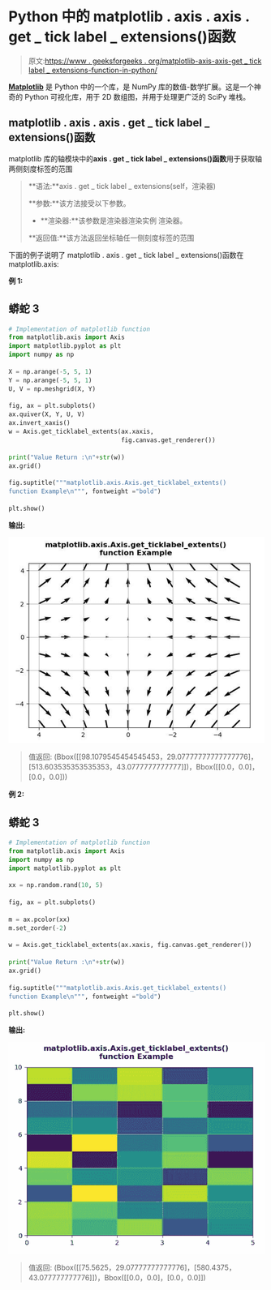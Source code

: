 # Python 中的 matplotlib . axis . axis . get _ tick label _ extensions()函数

> 原文:[https://www . geeksforgeeks . org/matplotlib-axis-axis-get _ tick label _ extensions-function-in-python/](https://www.geeksforgeeks.org/matplotlib-axis-axis-get_ticklabel_extents-function-in-python/)

[**Matplotlib**](https://www.geeksforgeeks.org/python-introduction-matplotlib/) 是 Python 中的一个库，是 NumPy 库的数值-数学扩展。这是一个神奇的 Python 可视化库，用于 2D 数组图，并用于处理更广泛的 SciPy 堆栈。

## matplotlib . axis . axis . get _ tick label _ extensions()函数

matplotlib 库的轴模块中的**axis . get _ tick label _ extensions()函数**用于获取轴两侧刻度标签的范围

> **语法:**axis . get _ tick label _ extensions(self，渲染器)
> 
> **参数:**该方法接受以下参数。
> 
> *   **渲染器:**该参数是渲染器渲染实例
>     渲染器。
> 
> **返回值:**该方法返回坐标轴任一侧刻度标签的范围

下面的例子说明了 matplotlib . axis . get _ tick label _ extensions()函数在 matplotlib.axis:

**例 1:**

## 蟒蛇 3

```py
# Implementation of matplotlib function
from matplotlib.axis import Axis
import matplotlib.pyplot as plt 
import numpy as np 

X = np.arange(-5, 5, 1) 
Y = np.arange(-5, 5, 1) 
U, V = np.meshgrid(X, Y) 

fig, ax = plt.subplots() 
ax.quiver(X, Y, U, V) 
ax.invert_xaxis() 
w = Axis.get_ticklabel_extents(ax.xaxis,
                               fig.canvas.get_renderer()) 

print("Value Return :\n"+str(w)) 
ax.grid()

fig.suptitle("""matplotlib.axis.Axis.get_ticklabel_extents()
function Example\n""", fontweight ="bold")  

plt.show()
```

**输出:**

![](img/8c16df3a1e956edbb02f989670168c08.png)

> 值返回:
> (Bbox([[98.1079545454545453，29.07777777777777776]，[513.603535353535353，43.0777777777777]])，Bbox([[0.0，0.0]，[0.0，0.0]))

**例 2:**

## 蟒蛇 3

```py
# Implementation of matplotlib function
from matplotlib.axis import Axis
import numpy as np  
import matplotlib.pyplot as plt  

xx = np.random.rand(10, 5)  

fig, ax = plt.subplots()  

m = ax.pcolor(xx)  
m.set_zorder(-2)

w = Axis.get_ticklabel_extents(ax.xaxis, fig.canvas.get_renderer()) 

print("Value Return :\n"+str(w)) 
ax.grid()

fig.suptitle("""matplotlib.axis.Axis.get_ticklabel_extents()
function Example\n""", fontweight ="bold")  

plt.show()
```

**输出:**

![](img/fdd9699957210fb3f4b65ac815bc4f98.png)

> 值返回:
> (Bbox([[75.5625，29.07777777777776]，[580.4375，43.077777777776]])，Bbox([[0.0，0.0]，[0.0，0.0]])